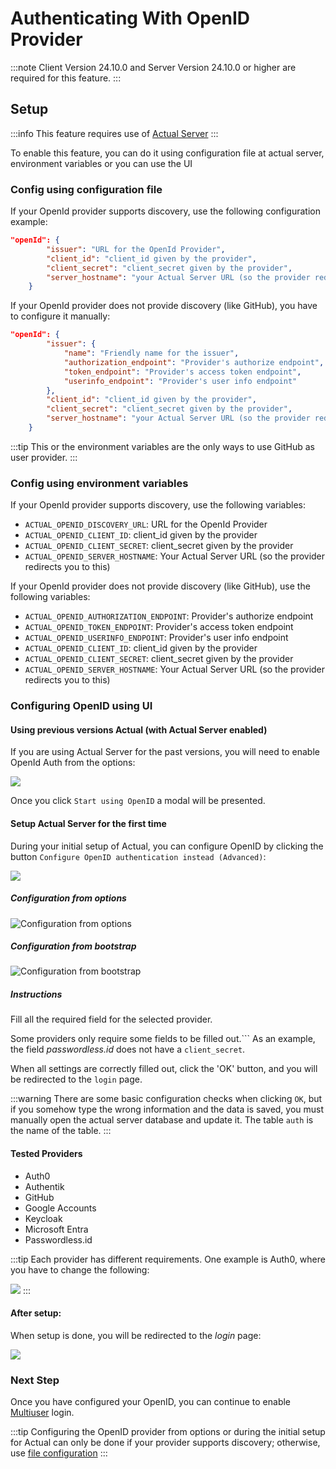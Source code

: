 # Authenticating With OpenID Provider

:::note
Client Version 24.10.0 and
Server Version 24.10.0 or higher are required for this feature.
:::

## Setup
:::info
This feature requires use of [Actual Server](../config/)
:::

To enable this feature, you can do it using configuration file at actual server, environment variables or you can use the UI

### Config using configuration file

If your OpenId provider supports discovery, use the following configuration example:

```json title="config.json"
"openId": {
        "issuer": "URL for the OpenId Provider",
        "client_id": "client_id given by the provider",
        "client_secret": "client_secret given by the provider",
        "server_hostname": "your Actual Server URL (so the provider redirects you to this)"
    }
```

If your OpenId provider does not provide discovery (like GitHub), you have to configure it manually:

```json title="config.json"
"openId": {
        "issuer": {
            "name": "Friendly name for the issuer",
            "authorization_endpoint": "Provider's authorize endpoint",
            "token_endpoint": "Provider's access token endpoint",
            "userinfo_endpoint": "Provider's user info endpoint"
        },
        "client_id": "client_id given by the provider",
        "client_secret": "client_secret given by the provider",
        "server_hostname": "your Actual Server URL (so the provider redirects you to this)"
    }
```

:::tip
This or the environment variables are the only ways to use GitHub as user provider.
:::

### Config using environment variables

If your OpenId provider supports discovery, use the following variables:

- `ACTUAL_OPENID_DISCOVERY_URL`: URL for the OpenId Provider
- `ACTUAL_OPENID_CLIENT_ID`: client_id given by the provider
- `ACTUAL_OPENID_CLIENT_SECRET`: client_secret given by the provider
- `ACTUAL_OPENID_SERVER_HOSTNAME`: Your Actual Server URL (so the provider redirects you to this)

If your OpenId provider does not provide discovery (like GitHub), use the following variables:

- `ACTUAL_OPENID_AUTHORIZATION_ENDPOINT`: Provider's authorize endpoint
- `ACTUAL_OPENID_TOKEN_ENDPOINT`: Provider's access token endpoint
- `ACTUAL_OPENID_USERINFO_ENDPOINT`: Provider's user info endpoint
- `ACTUAL_OPENID_CLIENT_ID`: client_id given by the provider
- `ACTUAL_OPENID_CLIENT_SECRET`: client_secret given by the provider
- `ACTUAL_OPENID_SERVER_HOSTNAME`: Your Actual Server URL (so the provider redirects you to this)

### Configuring OpenID using UI

#### Using previous versions Actual (with Actual Server enabled)

If you are using Actual Server for the past versions, you will need to enable OpenId Auth from the options:

![](/static/img/oauth/start-using-options.png)

Once you click `Start using OpenID` a modal will be presented.

#### Setup Actual Server for the first time

During your initial setup of Actual, you can configure OpenID by clicking the button `Configure OpenID authentication instead (Advanced)`:

![](/static/img/oauth/welcome-button.png)

##### Configuration from options
![Configuration from options](/static/img/oauth/modal.png)

##### Configuration from bootstrap
![Configuration from bootstrap](/static/img/oauth/bootstrap.png)

##### Instructions
Fill all the required field for the selected provider.

Some providers only require some fields to be filled out.```
As an example, the field _passwordless.id_ does not have a `client_secret`.

When all settings are correctly filled out, click the 'OK' button, and you will be redirected to the `login` page.

:::warning
There are some basic configuration checks when clicking `OK`, but if you somehow type the wrong information and the data is saved, you must manually open the actual server database and update it. The table `auth` is the name of the table.
:::

#### Tested Providers
- Auth0
- Authentik
- GitHub
- Google Accounts
- Keycloak
- Microsoft Entra
- Passwordless.id

:::tip
Each provider has different requirements. One example is Auth0, where you have to change the following:

![](/static/img/oauth/provider-requirement.png)
:::

#### After setup:

When setup is done, you will be redirected to the _login_ page:

![](/static/img/oauth/first-login.png)

### Next Step
Once you have configured your OpenID, you can continue to enable [Multiuser](multi-user) login. 


:::tip
Configuring the OpenID provider from options or during the initial setup for Actual can only be done if your provider supports discovery; otherwise, use [file configuration](oauth-auth#config-using-configuration-file)
:::